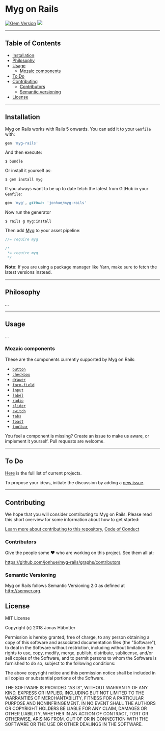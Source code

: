 # Myg on Rails

[![Gem Version](https://badge.fury.io/rb/myg.svg)](https://badge.fury.io/rb/myg) <img src="https://travis-ci.org/jonhue/myg-rails.svg?branch=master" />

---

## Table of Contents

* [Installation](#installation)
* [Philosophy](#philosophy)
* [Usage](#usage)
    * [Mozaic components](#mozaic-components)
* [To Do](#to-do)
* [Contributing](#contributing)
    * [Contributors](#contributors)
    * [Semantic versioning](#semantic-versioning)
* [License](#license)

---

## Installation

Myg on Rails works with Rails 5 onwards. You can add it to your `Gemfile` with:

```ruby
gem 'myg-rails'
```

And then execute:

    $ bundle

Or install it yourself as:

    $ gem install myg

If you always want to be up to date fetch the latest from GitHub in your `Gemfile`:

```ruby
gem 'myg', github: 'jonhue/myg-rails'
```

Now run the generator

    $ rails g myg:install

Then add [Myg](https://github.com/jonhue/myg) to your asset pipeline:

```js
//= require myg
```
```css
/*
 *= require myg
 */
```

**Note:** If you are using a package manager like Yarn, make sure to fetch the latest versions instead.

---

## Philosophy

...

---

## Usage

...

### Mozaic components

These are the components currently supported by Myg on Rails:

* [`button`](components/myg/button.md)
* [`checkbox`](components/myg/checkbox.md)
* [`drawer`](components/myg/drawer.md)
* [`form-field`](components/myg/form-field.md)
* [`input`](components/myg/input.md)
* [`label`](components/myg/label.md)
* [`radio`](components/myg/radio.md)
* [`slider`](components/myg/slider.md)
* [`switch`](components/myg/switch.md)
* [`tabs`](components/myg/tabs.md)
* [`toast`](components/myg/toast.md)
* [`toolbar`](components/myg/toolbar.md)

You feel a component is missing? Create an issue to make us aware, or implement it yourself. Pull requests are welcome.

---

## To Do

[Here](https://github.com/jonhue/myg-rails/projects/1) is the full list of current projects.

To propose your ideas, initiate the discussion by adding a [new issue](https://github.com/jonhue/myg-rails/issues/new).

---

## Contributing

We hope that you will consider contributing to Myg on Rails. Please read this short overview for some information about how to get started:

[Learn more about contributing to this repository](CONTRIBUTING.md), [Code of Conduct](CODE_OF_CONDUCT.md)

### Contributors

Give the people some :heart: who are working on this project. See them all at:

https://github.com/jonhue/myg-rails/graphs/contributors

### Semantic Versioning

Myg on Rails follows Semantic Versioning 2.0 as defined at http://semver.org.

## License

MIT License

Copyright (c) 2018 Jonas Hübotter

Permission is hereby granted, free of charge, to any person obtaining a copy
of this software and associated documentation files (the "Software"), to deal
in the Software without restriction, including without limitation the rights
to use, copy, modify, merge, publish, distribute, sublicense, and/or sell
copies of the Software, and to permit persons to whom the Software is
furnished to do so, subject to the following conditions:

The above copyright notice and this permission notice shall be included in all
copies or substantial portions of the Software.

THE SOFTWARE IS PROVIDED "AS IS", WITHOUT WARRANTY OF ANY KIND, EXPRESS OR
IMPLIED, INCLUDING BUT NOT LIMITED TO THE WARRANTIES OF MERCHANTABILITY,
FITNESS FOR A PARTICULAR PURPOSE AND NONINFRINGEMENT. IN NO EVENT SHALL THE
AUTHORS OR COPYRIGHT HOLDERS BE LIABLE FOR ANY CLAIM, DAMAGES OR OTHER
LIABILITY, WHETHER IN AN ACTION OF CONTRACT, TORT OR OTHERWISE, ARISING FROM,
OUT OF OR IN CONNECTION WITH THE SOFTWARE OR THE USE OR OTHER DEALINGS IN THE
SOFTWARE.

